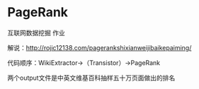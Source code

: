 # PageRank
互联网数据挖掘 作业

解说：http://rojic12138.com/pagerankshixianweijibaikepaiming/

代码顺序：WikiExtractor->（Transistor）->PageRank

两个output文件是中英文维基百科抽样五十万页面做出的排名
